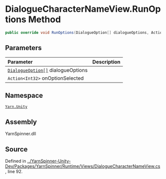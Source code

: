 # DialogueCharacterNameView.RunOptions Method


```csharp
public override void RunOptions(DialogueOption[] dialogueOptions, Action<int> onOptionSelected)
```

## Parameters
|Parameter|Description|
|:---|:---|
|[`DialogueOption[]`](/api/csharp/yarn.unity/dialogueoption.md) dialogueOptions||
|`Action<Int32>` onOptionSelected||


## Namespace
[`Yarn.Unity`](/api/csharp/yarn.unity/README.md)

## Assembly
YarnSpinner.dll

## Source
Defined in [../YarnSpinner-Unity-Dev/Packages/YarnSpinner/Runtime/Views/DialogueCharacterNameView.cs](https://github.com/YarnSpinnerTool/YarnSpinner-Unity//blob/develop/Runtime/Views/DialogueCharacterNameView.cs#L92), line 92.
